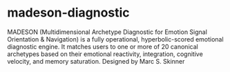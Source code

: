 # madeson-diagnostic
MADESON (Multidimensional Archetype Diagnostic for Emotion Signal Orientation &amp; Navigation) is a fully operational, hyperbolic-scored emotional diagnostic engine. It matches users to one or more of 20 canonical archetypes based on their emotional reactivity, integration, cognitive velocity, and memory saturation. Designed by Marc S. Skinner
